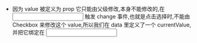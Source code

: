 - 因为 value 被定义为 prop 它只能由父级修改,本身不能修改的,在 <input> 触发 change 事件,也就是点击选择时,不能由 Checkbox 来修改这个 value,所以我们在 data 里定义了一个 currentValue,并把它绑定在 <input :checked="currentValue">
